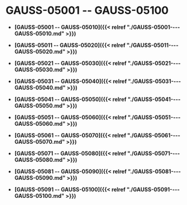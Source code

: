 # GAUSS-05001 -- GAUSS-05100<a name="ZH-CN_TOPIC_0302073260"></a>

-   **[GAUSS-05001 -- GAUSS-05010]({{< relref "./GAUSS-05001----GAUSS-05010.md" >}})**  

-   **[GAUSS-05011 -- GAUSS-05020]({{< relref "./GAUSS-05011----GAUSS-05020.md" >}})**  

-   **[GAUSS-05021 -- GAUSS-05030]({{< relref "./GAUSS-05021----GAUSS-05030.md" >}})**  

-   **[GAUSS-05031 -- GAUSS-05040]({{< relref "./GAUSS-05031----GAUSS-05040.md" >}})**  

-   **[GAUSS-05041 -- GAUSS-05050]({{< relref "./GAUSS-05041----GAUSS-05050.md" >}})**  

-   **[GAUSS-05051 -- GAUSS-05060]({{< relref "./GAUSS-05051----GAUSS-05060.md" >}})**  

-   **[GAUSS-05061 -- GAUSS-05070]({{< relref "./GAUSS-05061----GAUSS-05070.md" >}})**  

-   **[GAUSS-05071 -- GAUSS-05080]({{< relref "./GAUSS-05071----GAUSS-05080.md" >}})**  

-   **[GAUSS-05081 -- GAUSS-05090]({{< relref "./GAUSS-05081----GAUSS-05090.md" >}})**  

-   **[GAUSS-05091 -- GAUSS-05100]({{< relref "./GAUSS-05091----GAUSS-05100.md" >}})**  


